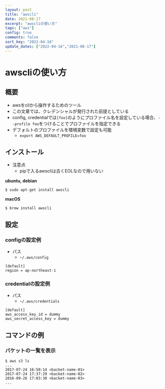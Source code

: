 ```yaml
---
layout: post
title: "awscli"
date: 2021-08-17
excerpt: "awscliの使い方"
tags: ["aws"]
config: true
comments: false
sort_key: "2022-04-16"
update_dates: ["2022-04-16","2021-08-17"]
---
```


# awscliの使い方

## 概要
 - awsをcliから操作するためのツール
 - この文章では、クレデンシャルが発行された前提としている
 - config, credentialでは`[foo]`のようにプロファイル名を設定している場合、`--profile foo`をつけることでプロファイルを指定できる
 - デフォルトのプロファイルを環境変数で設定も可能
   - `export AWS_DEFAULT_PROFILE=foo`

## インストール
 - 注意点
   - pipで入るawscliは古くEOLなので用いない

**ubuntu, debian**  
```console
$ sudo apt-get install awscli
```

**macOS**  
```console
$ brew install awscli
```

## 設定

### configの設定例
 - パス
   - `~/.aws/config`

```config
[default]
region = ap-northeast-1
```

### credentialの設定例
 - パス
   - `~/.aws/credentials`

```config
[default]
aws_access_key_id = dummy
aws_secret_access_key = dummy
```

## コマンドの例

### バケットの一覧を表示

```console
$ aws s3 ls
...
2017-07-24 16:50:14 <backet-name-01>
2017-07-24 17:37:29 <backet-name-02>
2016-09-26 17:03:30 <backet-name-03>
...
```
